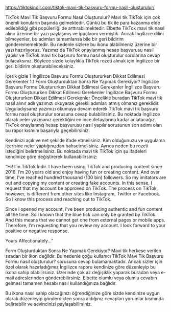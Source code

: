 https://tiktokindir.com/tiktok-mavi-tik-basvuru-formu-nasil-olusturulur/

TikTok Mavi Tik Başvuru Formu Nasıl Oluşturulur?
Mavi tik TikTok için çok önemli konuların başında gelmektedir. Çünkü bu tik ile para kazanma elde edilebildiği gibi popülerliği de arttırabilmektedir. Elbette TikTok mavi tik nasıl alınır üzerine bir yazı paylaşmış ve ipuçlarını vermiştik. Ancak İngilizce dilini bilmeyenler, bu adımları tamamlansa bile bir geri bildirim gönderememektedir. Bu nedenle sizlere bu ikonu alabilmeniz üzerine bir yazı hazırlıyoruz. Yazımız da TikTok onaylanmış hesap başvurusu nasıl yapılır ve TikTok mavi tik başvuru formu nasıl oluşturulur sorularına cevap bulacaksınız. Böylece sizde kolaylıkla TikTok rozeti almak için İngilizce bir geri bildirim oluşturabileceksiniz.

İçerik  gizle 
1 İngilizce Başvuru Formu Oluştururken Dikkat Edilmesi Gerekenler
1.1 Form Oluşturduktan Sonra Ne Yapmak Gerekiyor?
İngilizce Başvuru Formu Oluştururken Dikkat Edilmesi Gerekenler
İngilizce Başvuru Formu Oluştururken Dikkat Edilmesi Gerekenler
İngilizce Başvuru Formu Oluştururken Dikkat Edilmesi Gerekenler
Öncelikle buradan TikTok mavi tik nasıl alınır adlı yazımızı okuyarak gerekli adımları atmış olmanız gereklidir. Uyguladıysanız yazımızı okumaya devam ederek TikTok mavi tik başvuru formu nasıl oluşturulur sorusuna cevap bulabilirsiniz. Bu noktada İngilizce olarak neler yazmanız gerektiğini en ince detaylarına kadar anlatacağız. TikTok onaylanmış hesap başvurusu nasıl yapılır sorusunun son adımı olan bu rapor kısmını başarıyla geçebilirsiniz.

Kendinizi açık ve net şekilde ifade etmelisiniz. Kim olduğunuzu ve uygulama içerisine neler yaptığınızdan bahsetmelisiniz. Ayrıca neden bu rozeti istediğini belirtmelisiniz. Bu noktada mavi tik TikTok için şu ifadeleri kendinize göre değiştirerek kullanabilirsiniz:

“Hi! I’m TikTok İndir. I have been using TikTok and producing content since 2016. I’m 20 years old and enjoy having fun or creating content. And over time, I’ve reached hundred thousand (100 bin) followers. So my imitators are out and copying my content or creating fake accounts. In this sense, I request that my account be approved on TikTok. The process on TikTok, howewer, is different from other sites like Instagram, Twitter or Facebook. So i know this process and reaching out to TikTok.

Since i opened my account, i’ve been producing authentic and fun content all the time. So i known that the blue tick can only be granted by TikTok. And this means that we cannot get one from external pages or mobile apps. Therefore, I’m requesting that you review my account. I look forward to your positive or negative response.

Yours Affectionately…”

Form Oluşturduktan Sonra Ne Yapmak Gerekiyor?
Mavi tik herkese verilen sıradan bir ikon değildir. Bu nedenle çoğu kullanıcı TikTok Mavi Tik Başvuru Formu nasıl oluşturulur? sorusuna cevap bulamamaktadır. Ancak sizler için özel olarak hazırladığımız İngilizce raporu kendinize göre düzenleyip bu ikona sahip olabilirsiniz. Üzerinde çok az değişiklik yaparak buradan veya e-mail adreslerinden gönderebilirsiniz. Elbette olumlu veya olumlu cevabın gelmesi tamamen hesabı nasıl kullandığınıza bağlıdır.

Bu ikona nasıl sahip olacağınızı öğrendiğinize göre sizde kendinize uygun olarak düzenleyip gönderdikten sonra aldığınız cevapları yorumlar kısmında belirtebilir ve sevincinizi paylaşabilirsiniz.
